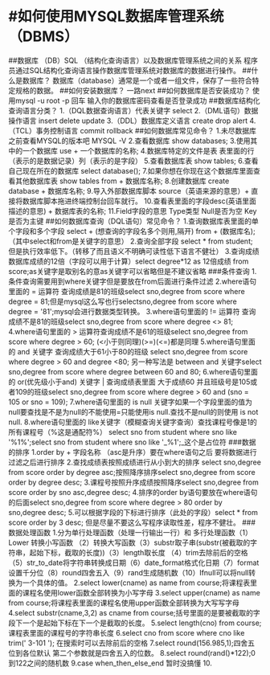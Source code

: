 #如何使用MYSQL数据库管理系统（DBMS）
======================================================================
##数据库 （DB）SQL （结构化查询语言）以及数据库管理系统之间的关系
程序员通过SQL结构化查询语言操作数据库管理系统对数据库的数据进行操作。
##什么是数据库？
数据库（database）通常是一个或者一组文件，保存了一些符合特定规格的数据。
##如何安装数据库？
一路next
##如何数据库是否安装成功？
使用mysql -u root -p 回车 输入你的数据库密码查看是否登录成功
##数据库结构化查询语言分类？
1.（DQL数据查询语言）代表关键字 select
2.（DML语句）数据操作语言 insert delete update
3.（DDL）数据库定义语言 create drop alert
4.（TCL）事务控制语言 commit rollback
##如何数据库常见命令？
1.未尽数据库之前查看MYSQL的版本吧 MYSQL -V 
2.查看数据库 show databases;
3.使用其中的一个数据库 use + 一个数据库的名称; 
4.数据库特定的文件是表 表里面的行（表示的是数据记录）列（表示的是字段）
5.查看数据库表 show tables;
6.查看自己现在所在的数据库 select database();
7.如果你想在你现在这个数据库里面查看其他数据库表 show tables from + 数据库名称;
8.创建数据库 create database + 数据库名称;
9.导入外部数据库脚本 source（英语来源的意思）+ 直接将数据库脚本拖进终端控制台回车就行。
10.查看表里面的字段desc(英语里面描述的意思) + 数据库表的名称;
11.Field字段的意思 Type类型 Null是否为空 Key是否为主键
##如何数据库查询（DQL语句）常见命令？
1.查询数据库表里面的单个字段和多个字段 select + (想查询的字段名多个则用,隔开) from + (数据库名);（其中select和from是关键字的意思）
2.查询全部字段 select * from student; 但是执行效率低下。（转移了而且语义不明确可读性低下语言不健壮）
3.查询成绩数据库成绩的12倍（字段可以用于计算）select degree*12 as 12倍成绩 from score;as关键字是取别名的意as关键字可以省略但是不建议省略
###条件查询
1.条件查询需要用到where关键字但是要放在from后面进行条件过滤
2.where语句里面的 = 运算符 查询成绩是81的班级select sno,degree from score where degree = 81;但是mysql这么写也行selectsno,degree from score where degree = '81';mysql会进行数据类型转换。
3.where语句里面的 != 运算符 查询成绩不是81的班级select sno,degree from score where degree <> 81;
4.where语句里面的 > 运算符查询成绩不是61的班级select sno,degree from score where degree > 60; (<小于则同理)(>=)(<=)都是同理
5.where语句里面的 and 关键字 查询成绩大于61小于80的班级 select sno,degree from score where degree > 60 and degree <80; 另一种写法是 between and 关键字select sno,degree from score where degree between 60 and 80;
6.where语句里面的 or(优先级小于and) 关键字 | 查询成绩表里面 大于成绩60 并且班级号是105或者109的班级select sno,degree from score where degree > 60 and (sno = 105 or sno = 109);
7.where语句里面的 is null 关键字如果一个字段里面的值为null要查找是不是为null的不能使用=只能使用is null.查找不是null的则使用 is not null.
8.where语句里面的 like关键字（模糊查询关键字查询）查找课程号像是1的所有课程号（%这是通配符%） select sno from student where sno like '%1%';select sno from student where sno like '_%1';_这个是占位符
###数据的排序
1.order by + 字段名称 （asc是升序）要在where语句之后 要将数据进行过滤之后进行排序
2.查找成绩表按照成绩进行从小到大的排序 select sno,degree from score order by degree asc;按照降序排序select sno,degree from score order by degree desc;
3.课程号按照升序成绩按照降序select sno,degree from score order by sno asc,degree desc;
4.排序的order by语句要放在where语句的后面select sno,degree from score where degree > 80 order by sno,degree desc;
5.可以根据字段的下标进行排序（此处的字段）select * from score order by 3 desc; 但是尽量不要这么写程序读取性差，程序不健壮。
###数据处理函数
1.分为单行处理函数（处理一行输出一行）和 多行处理函数（1）Lower 转换小写函数 （2）转换大写函数（3）substr取子串(substr(被截取的字符串，起始下标，截取的长度))（3）length取长度 （4）trim去除前后的空格（5）str_to_date将字符串转换成日期（6）date_format格式化日期（7）format设置千分位（8）round四舍五入（9）rand生成随机数（10）Ifnull可以将null转换为一个具体的值。
2.select lower(cname) as name from course;将课程表里面的课程名使用lower函数全部转换为小写字母
3.select upper(cname) as name from course;将课程表里面的课程名使用upper函数全部转换为大写写字母
4.select substr(cname,3,2) as cname from course;括号里面的是要被截取的字段下一个是起始下标在下一个是截取的长度。
5.select length(cno) from course; 课程表里面的课程号的字符串长度
6.select cno from score where cno like trim('  3-101   '); 在搜索时可以去除前后的空格
7.select round(156.985,1);四舍五位到各位默认 第二个参数就是四舍五入的位数。
8.select round(rand()*122);0到122之间的随机数
9.case when_then_else_end 暂时没搞懂
10.
###